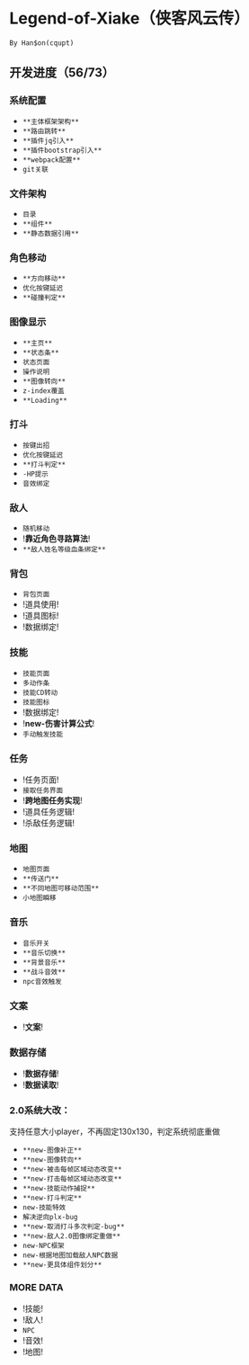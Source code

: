 # Legend-of-Xiake（侠客风云传）
```
By Han$on(cqupt)
```
## 开发进度（56/73）

### 系统配置
+ `**主体框架架构**`
+ `**路由跳转**`
+ `**插件jq引入**`
+ `**插件bootstrap引入**`
+ `**webpack配置**`
+ `git关联`

### 文件架构
+ `目录`
+ `**组件**`
+ `**静态数据引用**`

### 角色移动
+ `**方向移动**`
+ `优化按键延迟`
+ `**碰撞判定**`

### 图像显示
+ `**主页**`
+ `**状态条**`
+ `状态页面`
+ `操作说明`
+ `**图像转向**`
+ `z-index覆盖`
+ `**Loading**`

### 打斗
+ `按键出招`
+ `优化按键延迟`
+ `**打斗判定**`
+ `-HP提示`
+ `音效绑定`

### 敌人
+ `随机移动`
+ !**靠近角色寻路算法**!
+ `**敌人姓名等级血条绑定**`

### 背包
+ `背包页面`
+ !道具使用!
+ !道具图标!
+ !数据绑定!

### 技能
+ `技能页面`
+ `多动作条`
+ `技能CD转动`
+ `技能图标`
+ !数据绑定!
+ !**new-伤害计算公式**!
+ `手动触发技能`

### 任务
+ !任务页面!
+ `接取任务界面`
+ !**跨地图任务实现**!
+ !道具任务逻辑!
+ !杀敌任务逻辑!

### 地图
+ `地图页面`
+ `**传送门**`
+ `**不同地图可移动范围**`
+ `小地图瞬移`

### 音乐
+ `音乐开关`
+ `**音乐切换**`
+ `**背景音乐**`
+ `**战斗音效**`
+ `npc音效触发`

### 文案
+ !**文案**!

### 数据存储
+ !**数据存储**!
+ !**数据读取**!

### 2.0系统大改：
支持任意大小player，不再固定130x130，判定系统彻底重做
+ `**new-图像补正**`
+ `**new-图像转向**`
+ `**new-被击每帧区域动态改变**`
+ `**new-打击每帧区域动态改变**`
+ `**new-技能动作捕捉**`
+ `**new-打斗判定**`
+ `new-技能特效`
+ `解决逆向plx-bug`
+ `**new-取消打斗多次判定-bug**`
+ `**new-敌人2.0图像绑定重做**`
+ `new-NPC框架`
+ `new-根据地图加载敌人NPC数据`
+ `**new-更具体组件划分**`

### MORE DATA
+ !技能!
+ !敌人!
+ `NPC`
+ !音效!
+ !地图!